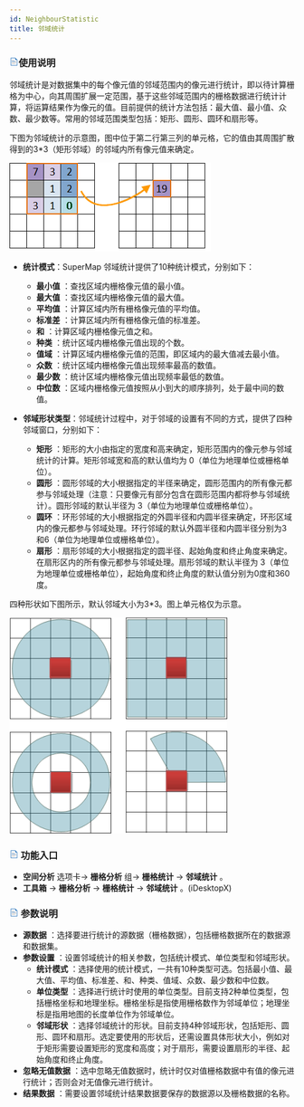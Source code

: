 ```yaml
---
id: NeighbourStatistic
title: 邻域统计
---
```

### ![](../../../img/read.gif)使用说明

邻域统计是对数据集中的每个像元值的邻域范围内的像元进行统计，即以待计算栅格为中心，向其周围扩展一定范围，基于这些邻域范围内的栅格数据进行统计计算，将运算结果作为像元的值。目前提供的统计方法包括：最大值、最小值、众数、最少数等。常用的邻域范围类型包括：矩形、圆形、圆环和扇形等。

下图为邻域统计的示意图，图中位于第二行第三列的单元格，它的值由其周围扩散得到的3*3（矩形邻域）的邻域内所有像元值来确定。

![](img/neighborillus.png)  

* **统计模式**：SuperMap 邻域统计提供了10种统计模式，分别如下：
    * **最小值** ：查找区域内栅格像元值的最小值。
    * **最大值** ：查找区域内栅格像元值的最大值。
    * **平均值** ：计算区域内所有栅格像元值的平均值。
    * **标准差** ：计算区域内所有栅格像元值的标准差。
    * **和** ：计算区域内栅格像元值之和。
    * **种类** ：统计区域内栅格像元值出现的个数。
    * **值域** ：计算区域内栅格像元值的范围，即区域内的最大值减去最小值。
    * **众数** ：统计区域内栅格像元值出现频率最高的数值。
    * **最少数** ：统计区域内栅格像元值出现频率最低的数值。
    * **中位数** ：区域内栅格像元值按照从小到大的顺序排列，处于最中间的数值。

* **邻域形状类型**：邻域统计过程中，对于邻域的设置有不同的方式，提供了四种邻域窗口，分别如下：
    * **矩形** ：矩形的大小由指定的宽度和高来确定，矩形范围内的像元参与邻域统计的计算。矩形邻域宽和高的默认值均为 0（单位为地理单位或栅格单位）。
    * **圆形** ：圆形邻域的大小根据指定的半径来确定，圆形范围内的所有像元都参与邻域处理（注意：只要像元有部分包含在圆形范围内都将参与邻域统计）。圆形邻域的默认半径为 3（单位为地理单位或栅格单位）。
    * **圆环** ：环形邻域的大小根据指定的外圆半径和内圆半径来确定，环形区域内的像元都参与邻域处理。环行邻域的默认外圆半径和内圆半径分别为3和6（单位为地理单位或栅格单位）。 
    * **扇形** ：扇形邻域的大小根据指定的圆半径、起始角度和终止角度来确定。在扇形区内的所有像元都参与邻域处理。扇形邻域的默认半径为 3（单位为地理单位或栅格单位），起始角度和终止角度的默认值分别为0度和360度。

四种形状如下图所示，默认邻域大小为3*3。图上单元格仅为示意。

![](img/Circle.png)

### ![](../../../img/read.gif) 功能入口

  * **空间分析** 选项卡-> **栅格分析** 组-> **栅格统计** -> **邻域统计** 。
  * **工具箱** -> **栅格分析** -> **栅格统计** -> **邻域统计** 。(iDesktopX) 

### ![](../../../img/read.gif) 参数说明

  * **源数据** ：选择要进行统计的源数据（栅格数据），包括栅格数据所在的数据源和数据集。
  * **参数设置** ：设置邻域统计的相关参数，包括统计模式、单位类型和邻域形状。 
    * **统计模式** ：选择使用的统计模式，一共有10种类型可选。包括最小值、最大值、平均值、标准差、和、种类、值域、众数、最少数和中位数。
    * **单位类型** ：选择进行统计时使用的单位类型。目前支持2种单位类型，包括栅格坐标和地理坐标。栅格坐标是指使用栅格数作为邻域单位；地理坐标是指用地图的长度单位作为邻域单位。
    * **邻域形状** ：选择邻域统计的形状。目前支持4种邻域形状，包括矩形、圆形、圆环和扇形。选定要使用的形状后，还需设置具体形状大小，例如对于矩形需要设置矩形的宽度和高度；对于扇形，需要设置扇形的半径、起始角度和终止角度。
  * **忽略无值数据** ：选中忽略无值数据时，统计时仅对值栅格数据中有值的像元进行统计；否则会对无值像元进行统计。
  * **结果数据** ：需要设置邻域统计结果数据要保存的数据源以及栅格数据的名称。
